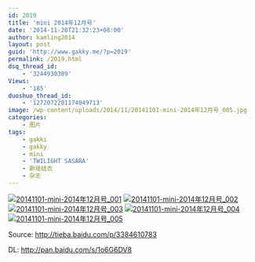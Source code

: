 ```yaml
---
id: 2019
title: 'mini 2014年12月号'
date: '2014-11-20T21:32:23+08:00'
author: kamling2014
layout: post
guid: 'http://www.gakky.me/?p=2019'
permalink: /2019.html
dsq_thread_id:
    - '3244930389'
Views:
    - '185'
duoshuo_thread_id:
    - '1272072281174049713'
image: /wp-content/uploads/2014/11/20141101-mini-2014年12月号_005.jpg
categories:
    - 图片
tags:
    - gakki
    - gakky
    - mini
    - 'TWILIGHT SASARA'
    - 新垣结衣
    - 杂志
---
```


[![20141101-mini-2014年12月号_001](http://www.yui-aragaki.org/wp-content/uploads/2014/11/20141101-mini-2014年12月号_001.jpg)](http://www.yui-aragaki.org/wp-content/uploads/2014/11/20141101-mini-2014年12月号_001.jpg "20141101-mini-2014年12月号_001") [![20141101-mini-2014年12月号_002](http://www.yui-aragaki.org/wp-content/uploads/2014/11/20141101-mini-2014年12月号_002.jpg)](http://www.yui-aragaki.org/wp-content/uploads/2014/11/20141101-mini-2014年12月号_002.jpg "20141101-mini-2014年12月号_002") [![20141101-mini-2014年12月号_003](http://www.yui-aragaki.org/wp-content/uploads/2014/11/20141101-mini-2014年12月号_003.jpg)](http://www.yui-aragaki.org/wp-content/uploads/2014/11/20141101-mini-2014年12月号_003.jpg "20141101-mini-2014年12月号_003") [![20141101-mini-2014年12月号_004](http://www.yui-aragaki.org/wp-content/uploads/2014/11/20141101-mini-2014年12月号_004.jpg)](http://www.yui-aragaki.org/wp-content/uploads/2014/11/20141101-mini-2014年12月号_004.jpg "20141101-mini-2014年12月号_004") [![20141101-mini-2014年12月号_005](http://www.yui-aragaki.org/wp-content/uploads/2014/11/20141101-mini-2014年12月号_005.jpg)](http://www.yui-aragaki.org/wp-content/uploads/2014/11/20141101-mini-2014年12月号_005.jpg "20141101-mini-2014年12月号_005")

Source: <http://tieba.baidu.com/p/3384610783>

DL: <http://pan.baidu.com/s/1o6G6DV8>